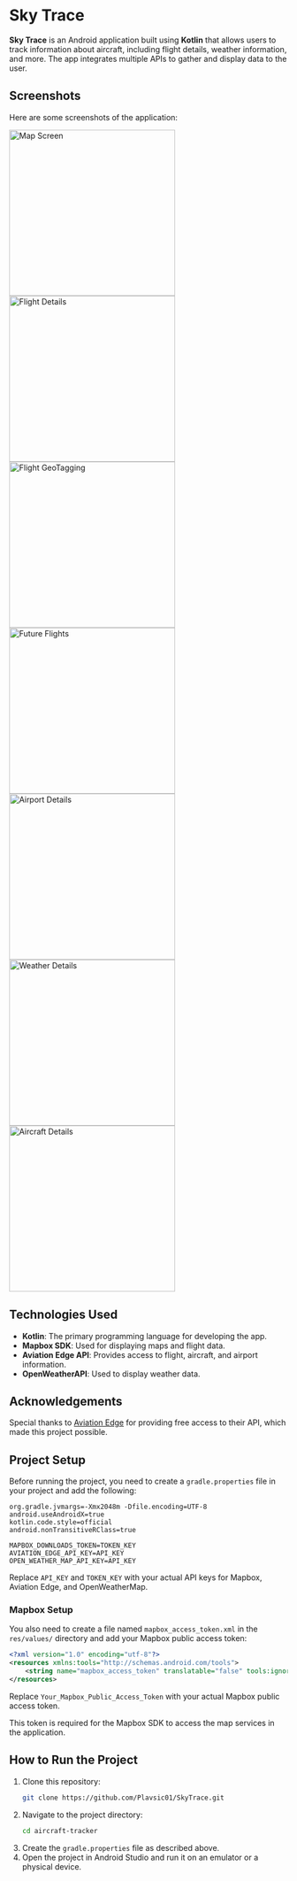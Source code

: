 # Sky Trace

**Sky Trace** is an Android application built using **Kotlin** that allows users to track information about aircraft, including flight details, weather information, and more. The app integrates multiple APIs to gather and display data to the user.

## Screenshots

Here are some screenshots of the application:

<img src="screenshots/map_screen.png" alt="Map Screen" width="300"/>
<img src="screenshots/map_screen_info.png" alt="Flight Details" width="300"/>
<img src="screenshots/map_screen_geotagging.png" alt="Flight GeoTagging" width="300"/>
<img src="screenshots/future_flights_screen.png" alt="Future Flights" width="300"/>
<img src="screenshots/airport_screen.png" alt="Airport Details" width="300"/>
<img src="screenshots/weather_screen.png" alt="Weather Details" width="300"/>
<img src="screenshots/aircraft_screen.png" alt="Aircraft Details" width="300"/>

## Technologies Used

- **Kotlin**: The primary programming language for developing the app.
- **Mapbox SDK**: Used for displaying maps and flight data.
- **Aviation Edge API**: Provides access to flight, aircraft, and airport information.
- **OpenWeatherAPI**: Used to display weather data.

## Acknowledgements

Special thanks to [Aviation Edge](https://aviation-edge.com) for providing free access to their API, which made this project possible.

## Project Setup

Before running the project, you need to create a `gradle.properties` file in your project and add the following:

```properties
org.gradle.jvmargs=-Xmx2048m -Dfile.encoding=UTF-8
android.useAndroidX=true
kotlin.code.style=official
android.nonTransitiveRClass=true

MAPBOX_DOWNLOADS_TOKEN=TOKEN_KEY
AVIATION_EDGE_API_KEY=API_KEY
OPEN_WEATHER_MAP_API_KEY=API_KEY
```

Replace `API_KEY` and `TOKEN_KEY` with your actual API keys for Mapbox, Aviation Edge, and OpenWeatherMap.

### Mapbox Setup

You also need to create a file named `mapbox_access_token.xml` in the `res/values/` directory and add your Mapbox public access token:

```xml
<?xml version="1.0" encoding="utf-8"?>
<resources xmlns:tools="http://schemas.android.com/tools">
    <string name="mapbox_access_token" translatable="false" tools:ignore="UnusedResources">Your_Mapbox_Public_Access_Token</string>
</resources>
```

Replace `Your_Mapbox_Public_Access_Token` with your actual Mapbox public access token.

This token is required for the Mapbox SDK to access the map services in the application.

## How to Run the Project

1. Clone this repository:
   ```sh
   git clone https://github.com/Plavsic01/SkyTrace.git
   ```
2. Navigate to the project directory:
   ```sh
   cd aircraft-tracker
   ```
3. Create the `gradle.properties` file as described above.
4. Open the project in Android Studio and run it on an emulator or a physical device.
